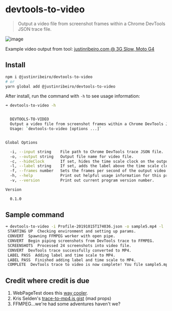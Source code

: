 # devtools-to-video

> Output a video file from screenshot frames within a Chrome DevTools JSON trace file.

![image](https://user-images.githubusercontent.com/643503/66878963-26095700-ef71-11e9-96e7-7977b4f73577.png)

Example video output from tool: [justinribeiro.com @ 3G Slow, Moto G4](https://www.youtube.com/watch?v=guJLfqTFfIw)

## Install

```sh
npm i @justinribeiro/devtools-to-video
# or
yarn global add @justinribeiro/devtools-to-video
```

After install, run the command with `-h` to see usage information:

```sh
➜ devtools-to-video -h


  DEVTOOLS-TO-VIDEO
  Output a video file from screenshot frames within a Chrome DevTools JSON trace file.
  Usage: `devtools-to-video [options ...]`


Global Options

  -i, --input string    File path to Chrome DevTools trace JSON file.
  -o, --output string   Output file name for video file.
  -c, --hideClock       If set, hides the time scale clock on the output video file.
  -l, --label string    If set, adds the label above the time scale clock in the output video file.
  -f, --frames number   Sets the frames per second of the output video.
  -h, --help            Print out helpful usage information for this program.
  -v, --version         Print out current program version number.

Version

  0.1.0
```

## Sample command

```sh
➜ devtools-to-video -i Profile-20191015T174036.json -o sample5.mp4 -l '3G Slow @ Moto G4'
 STARTING UP  Checking environment and setting up params.
 CONVERT  Spawning FFMPEG worker with open pipe.
 CONVERT  Begin piping screenshots from DevTools trace to FFMPEG.
 SCREENSHOTS  Processed 24 screenshots into video file.
 CONVERT  DevTools trace successfully converted to MP4.
 LABEL PASS  Adding label and time scale to MP4.
 LABEL PASS  Finished adding label and time scale to MP4.
 COMPLETE  DevTools trace to video is now complete! You file sample5.mp4 is ready
```

## Credit where credit is due

1. WebPageTest does this [way cooler](https://github.com/WPO-Foundation/webpagetest/blob/26e3cf0/www/video/render.php#L567).
2. Kris Selden's [trace-to-mp4.js gist](https://gist.github.com/krisselden/bf98fb0c192fcb73ed32e79c0a7972d2) (mad props)
3. FFMPEG...we're had some adventures haven't we?
